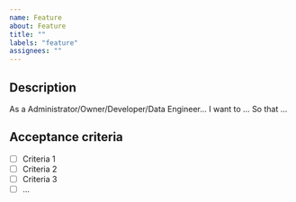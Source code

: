 ```yaml
---
name: Feature
about: Feature
title: ""
labels: "feature"
assignees: ""
---
```


<!--
Note: This is used to track larger items that could be completed by multiple user stories
-->

## Description

As a Administrator/Owner/Developer/Data Engineer...
I want to ...
So that ...

## Acceptance criteria

- [ ] Criteria 1
- [ ] Criteria 2
- [ ] Criteria 3
- [ ] ...
